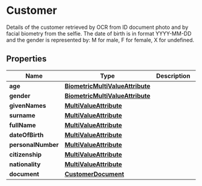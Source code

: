 

# Customer

Details of the customer retrieved by OCR from ID document photo and by facial biometry from the selfie. The date of birth is in format YYYY-MM-DD and the gender is represented by: M for male, F for female, X for undefined.

## Properties

| Name | Type | Description | Notes |
|------------ | ------------- | ------------- | -------------|
|**age** | [**BiometricMultiValueAttribute**](BiometricMultiValueAttribute.md) |  |  [optional] |
|**gender** | [**BiometricMultiValueAttribute**](BiometricMultiValueAttribute.md) |  |  [optional] |
|**givenNames** | [**MultiValueAttribute**](MultiValueAttribute.md) |  |  [optional] |
|**surname** | [**MultiValueAttribute**](MultiValueAttribute.md) |  |  [optional] |
|**fullName** | [**MultiValueAttribute**](MultiValueAttribute.md) |  |  [optional] |
|**dateOfBirth** | [**MultiValueAttribute**](MultiValueAttribute.md) |  |  [optional] |
|**personalNumber** | [**MultiValueAttribute**](MultiValueAttribute.md) |  |  [optional] |
|**citizenship** | [**MultiValueAttribute**](MultiValueAttribute.md) |  |  [optional] |
|**nationality** | [**MultiValueAttribute**](MultiValueAttribute.md) |  |  [optional] |
|**document** | [**CustomerDocument**](CustomerDocument.md) |  |  [optional] |



